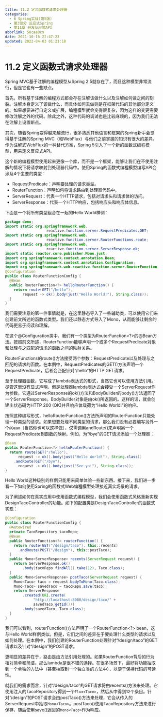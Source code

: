 ```yaml
---
title: 11.2 定义函数式请求处理器
categories: 
  - 6 Spring实战(第5版)
  - 第3部分 反应式Spring
  - 第11章 开发反应式API
abbrlink: 58cae0c9
date: 2021-10-16 22:47:23
updated: 2022-04-03 01:21:18
---
```

# 11.2 定义函数式请求处理器
Spring MVC基于注解的编程模型从Spring 2.5就存在了，而且这种模型非常流行，但是它也有一些缺点。

首先，所有基于注解的编程方式都会存在注解该做什么以及注解如何做之间的割裂。注解本身定义了该做什么，而具体如何去做则是在框架代码的其他部分定义的。如果想要进行自定义或扩展，编程模型就会变得很复杂，因为这样的变更需要修改注解之外的代码。除此之外，这种代码的调试也是比较麻烦的，因为我们无法在注解上设置断点。

其次，随着Spring变得越来越流行，很多熟悉其他语言和框架的Spring新手会觉得基于注解的Spring MVC（和WebFlux）与他们之前掌握的知识有很大的差异。作为注解式WebFlux的一种替代方案，Spring 5引入了一个新的函数式编程模型，用来定义反应式API。

这个新的编程模型使用起来更像一个库，而不是一个框架，能够让我们在不使用注解的情况下将请求映射到处理器代码中。使用Spring的函数式编程模型编写API会涉及4个主要的类型：
- RequestPredicate：声明要处理的请求类型。
- RouterFunction：声明如何将请求路由到处理器代码中。
- ServerRequest：代表一个HTTP请求，包括对请求头和请求体的访问。
- ServerResponse：代表一个HTTP响应，包括响应头和响应体信息。

下面是一个将所有类型组合在一起的Hello World样例：

```java
package demo;
import static org.springframework.web.
                   reactive.function.server.RequestPredicates.GET;
import static org.springframework.web.
                   reactive.function.server.RouterFunctions.route;
import static org.springframework.web.
                   reactive.function.server.ServerResponse.ok;
import static reactor.core.publisher.Mono.just;
import org.springframework.context.annotation.Bean;
import org.springframework.context.annotation.Configuration;
import org.springframework.web.reactive.function.server.RouterFunction;
@Configuration
public class RouterFunctionConfig {
  @Bean
  public RouterFunction<?> helloRouterFunction() {
    return route(GET("/hello"),
        request -> ok().body(just("Hello World!"), String.class));
  }
}
```

我们需要注意的第一件事情就是，在这里静态导入了一些辅助类，可以使用它们来创建前文所述的函数式类型。我们还以静态方式导入了Mono，从而能够让剩余的代码更易于阅读和理解。

在这个@Configuration类中，我们有一个类型为RouterFunction<?>的@Bean方法。按照前文所述，RouterFunction能够声明一个或多个RequestPredicate对象和处理与之匹配的请求的函数之间的映射关系。

RouterFunctions的route()方法接受两个参数：RequestPredicate以及处理与之匹配的请求的函数。在本例中，RequestPredicates的GET()方法声明一个RequestPredicate，后者会匹配针对“/hello”的HTTP GET请求。

至于处理器函数，它写成了lambda表达式的形式，当然它也可以使用方法引用。尽管这里没有显式声明，但是处理器lambda表达式会接受一个ServerRequest作为参数。它通过ServerResponse的ok()方法和BodyBuilder的body()方法返回了一个ServerResponse。BodyBuilder对象是由ok()所返回的。这样的话，就会创建出状态码为HTTP 200 (OK)并且响应体载荷为“Hello World!”的响应。

按照这种编写形式，helloRouterFunction()方法所声明的RouterFunction只能处理一种类型的请求。如果想要处理不同类型的请求，那么我们没有必要编写另外一个`@Bean`（当然你也可以这样做），仅需调用andRoute()来声明另一个RequestPredicate到函数的映射。例如，为“/bye”的GET请求添加一个处理器：

```java
@Bean
public RouterFunction<?> helloRouterFunction() {
  return route(GET("/hello"),
      request -> ok().body(just("Hello World!"), String.class))
    .andRoute(GET("/bye"),
      request -> ok().body(just("See ya!"), String.class));
}
```

Hello World这种级别的样例只能用来简单体验一些新东西。接下来，我们进一步看一下如何使用Spring的函数式Web编程模型处理接近真实场景的请求。

为了阐述如何在真实应用中使用函数式编程模型，我们会使用函数式风格重新实现DesignTacoController的功能。如下的配置类是DesignTacoController的函数式实现：

```java
@Configuration
public class RouterFunctionConfig {
  @Autowired
  private TacoRepository tacoRepo;
  @Bean
  public RouterFunction<?> routerFunction() {
    return route(GET("/design/taco"), this::recents)
      .andRoute(POST("/design"), this::postTaco);
  }
  public Mono<ServerResponse> recents(ServerRequest request) {
    return ServerResponse.ok()
        .body(tacoRepo.findAll().take(12), Taco.class);
  }
  public Mono<ServerResponse> postTaco(ServerRequest request) {
    Mono<Taco> taco = request.bodyToMono(Taco.class);
    Mono<Taco> savedTaco = tacoRepo.save(taco);
    return ServerResponse
        .created(URI.create(
             "http://localhost:8080/design/taco/" +
             savedTaco.getId()))
        .body(savedTaco, Taco.class);
  }
}
```

我们可以看到，routerFunction()方法声明了一个RouterFunction<?> bean，这与Hello World样例类似。但是，它们之间的差异在于要处理什么类型的请求以及如何处理。在本例中，我们创建的RouterFunction处理针对“/design/taco”的GET请求以及针对“/design”的POST请求。

更明显的差异在于，路由是由方法引用处理的。如果RouterFunction背后的行为相对简单和简洁，那么lambda是很不错的选择。在很多场景下，最好将功能抽取到一个单独的方法中（甚至抽取到一个独立类的方法中），以便于保持代码的可读性。

就我们的需求而言，针对“/design/taco”的GET请求将由recents()方法来处理。它使用注入的TacoRepository得到一个`Flux<Taco>`，然后从中得到12个条目。针对“/design”的POST请求会由postTaco()方法来处理，它会从传入的ServerRequest中抽取`Mono<Taco>`。postTaco()使用TacoRepository方法来进行保存，随后使用save()返回的`Mono<Taco>`作为响应。

